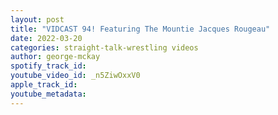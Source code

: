 ```yaml
---
layout: post
title: "VIDCAST 94! Featuring The Mountie Jacques Rougeau"
date: 2022-03-20
categories: straight-talk-wrestling videos
author: george-mckay
spotify_track_id: 
youtube_video_id: _n5ZiwOxxV0
apple_track_id: 
youtube_metadata: 
---
```

